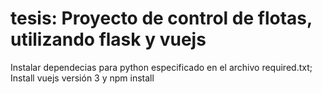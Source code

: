 # tesis: Proyecto de control de flotas, utilizando flask y vuejs
Instalar dependecias para python especificado en el archivo required.txt;
Install vuejs versión 3 y npm install
